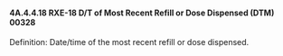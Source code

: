 #### 4A.4.4.18 RXE-18 D/T of Most Recent Refill or Dose Dispensed (DTM) 00328

Definition: Date/time of the most recent refill or dose dispensed.
